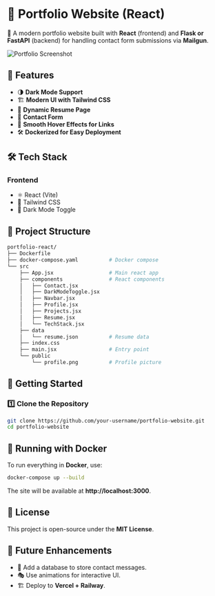 
# **📇 Portfolio Website (React)**

🚀 A modern portfolio website built with **React** (frontend) and **Flask or FastAPI** (backend) for handling contact form submissions via **Mailgun**.

![Portfolio Screenshot](https://github.com/user-attachments/assets/f551f109-9253-4cdc-9a42-f12f62dfbde0)

## **📌 Features**

- 🌗 **Dark Mode Support**
- 🏗 **Modern UI with Tailwind CSS**
- 📄 **Dynamic Resume Page**
- 📩 **Contact Form**
- 🔗 **Smooth Hover Effects for Links**
- 🛠 **Dockerized for Easy Deployment**

## **🛠 Tech Stack**

### **Frontend**

- ⚛️ React (Vite)
- 🎨 Tailwind CSS
- 🌙 Dark Mode Toggle

## **📂 Project Structure**

```bash
portfolio-react/
├── Dockerfile
├── docker-compose.yaml          # Docker compose
└── src
    ├── App.jsx                  # Main react app
    ├── components               # React components
    │   ├── Contact.jsx          
    │   ├── DarkModeToggle.jsx
    │   ├── Navbar.jsx
    │   ├── Profile.jsx
    │   ├── Projects.jsx
    │   ├── Resume.jsx
    │   └── TechStack.jsx
    ├── data
    │   └── resume.json          # Resume data
    ├── index.css
    ├── main.jsx                 # Entry point
    └── public
        └── profile.png          # Profile picture
```

## **🚀 Getting Started**

### **1️⃣ Clone the Repository**

```bash
git clone https://github.com/your-username/portfolio-website.git
cd portfolio-website
```

## **🐳 Running with Docker**

To run everything in **Docker**, use:

```bash
docker-compose up --build
```
The site will be available at **http://localhost:3000**.

## **📜 License**

This project is open-source under the **MIT License**.

## **🚀 Future Enhancements**

- 📨 Add a database to store contact messages.
- 🎭 Use animations for interactive UI.
- 🏗 Deploy to **Vercel + Railway**.


